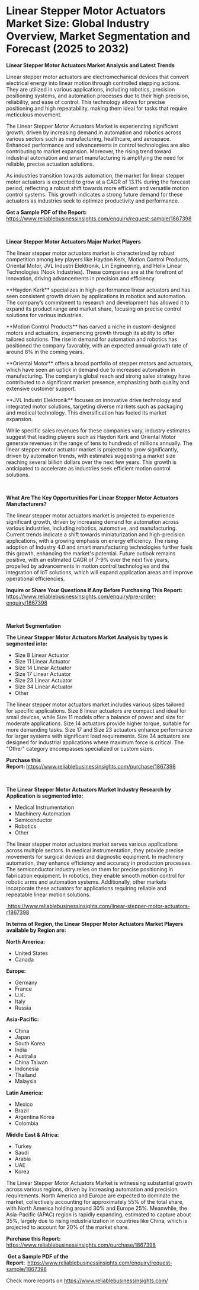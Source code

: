 <p><h1>Linear Stepper Motor Actuators Market Size: Global Industry Overview, Market Segmentation and Forecast (2025 to 2032)</h1></p><p><strong>Linear Stepper Motor Actuators Market Analysis and Latest Trends</strong></p>
<p><p>Linear stepper motor actuators are electromechanical devices that convert electrical energy into linear motion through controlled stepping actions. They are utilized in various applications, including robotics, precision positioning systems, and automation processes due to their high precision, reliability, and ease of control. This technology allows for precise positioning and high repeatability, making them ideal for tasks that require meticulous movement.</p><p>The Linear Stepper Motor Actuators Market is experiencing significant growth, driven by increasing demand in automation and robotics across various sectors such as manufacturing, healthcare, and aerospace. Enhanced performance and advancements in control technologies are also contributing to market expansion. Moreover, the rising trend toward industrial automation and smart manufacturing is amplifying the need for reliable, precise actuation solutions.</p><p>As industries transition towards automation, the market for linear stepper motor actuators is expected to grow at a CAGR of 13.1% during the forecast period, reflecting a robust shift towards more efficient and versatile motion control systems. This growth indicates a strong future demand for these actuators as industries seek to optimize productivity and performance.</p></p>
<p><strong>Get a Sample PDF of the Report:&nbsp;</strong> <a href="https://www.reliablebusinessinsights.com/enquiry/request-sample/1867398?utm_campaign=2478&utm_medium=2&utm_source=Github&utm_content=ia&utm_term=19022025&utm_id=linear-stepper-motor-actuators">https://www.reliablebusinessinsights.com/enquiry/request-sample/1867398</a></p>
<p>&nbsp;</p>
<p><strong>Linear Stepper Motor Actuators Major Market Players</strong></p>
<p><p>The linear stepper motor actuators market is characterized by robust competition among key players like Haydon Kerk, Motion Control Products, Oriental Motor, JVL Industri Elektronik, Lin Engineering, and Helix Linear Technologies (Nook Industries). These companies are at the forefront of innovation, driving advancements in precision and efficiency.</p><p>**Haydon Kerk** specializes in high-performance linear actuators and has seen consistent growth driven by applications in robotics and automation. The company’s commitment to research and development has allowed it to expand its product range and market share, focusing on precise control solutions for various industries.</p><p>**Motion Control Products** has carved a niche in custom-designed motors and actuators, experiencing growth through its ability to offer tailored solutions. The rise in demand for automation and robotics has positioned the company favorably, with an expected annual growth rate of around 8% in the coming years.</p><p>**Oriental Motor** offers a broad portfolio of stepper motors and actuators, which have seen an uptick in demand due to increased automation in manufacturing. The company’s global reach and strong sales strategy have contributed to a significant market presence, emphasizing both quality and extensive customer support.</p><p>**JVL Industri Elektronik** focuses on innovative drive technology and integrated motor solutions, targeting diverse markets such as packaging and medical technology. This diversification has fueled its market expansion.</p><p>While specific sales revenues for these companies vary, industry estimates suggest that leading players such as Haydon Kerk and Oriental Motor generate revenues in the range of tens to hundreds of millions annually. The linear stepper motor actuator market is projected to grow significantly, driven by automation trends, with estimates suggesting a market size reaching several billion dollars over the next few years. This growth is anticipated to accelerate as industries seek efficient motion control solutions.</p></p>
<p>&nbsp;</p>
<p><strong>What Are The Key Opportunities For Linear Stepper Motor Actuators Manufacturers?</strong></p>
<p><p>The linear stepper motor actuators market is projected to experience significant growth, driven by increasing demand for automation across various industries, including robotics, automotive, and manufacturing. Current trends indicate a shift towards miniaturization and high-precision applications, with a growing emphasis on energy efficiency. The rising adoption of Industry 4.0 and smart manufacturing technologies further fuels this growth, enhancing the market's potential. Future outlook remains positive, with an estimated CAGR of 7-9% over the next five years, propelled by advancements in motion control technologies and the integration of IoT solutions, which will expand application areas and improve operational efficiencies.</p></p>
<p><strong>Inquire or Share Your Questions If Any Before Purchasing This Report:</strong> <a href="https://www.reliablebusinessinsights.com/enquiry/pre-order-enquiry/1867398?utm_campaign=2478&utm_medium=2&utm_source=Github&utm_content=ia&utm_term=19022025&utm_id=linear-stepper-motor-actuators">https://www.reliablebusinessinsights.com/enquiry/pre-order-enquiry/1867398</a></p>
<p>&nbsp;</p>
<p><strong>Market Segmentation</strong></p>
<p><strong>The Linear Stepper Motor Actuators Market Analysis by types is segmented into:</strong></p>
<p><ul><li>Size 8 Linear Actuator</li><li>Size 11 Linear Actuator</li><li>Size 14 Linear Actuator</li><li>Size 17 Linear Actuator</li><li>Size 23 Linear Actuator</li><li>Size 34 Linear Actuator</li><li>Other</li></ul></p>
<p><p>The linear stepper motor actuators market includes various sizes tailored for specific applications. Size 8 linear actuators are compact and ideal for small devices, while Size 11 models offer a balance of power and size for moderate applications. Size 14 actuators provide higher torque, suitable for more demanding tasks. Size 17 and Size 23 actuators enhance performance for larger systems with significant load requirements. Size 34 actuators are designed for industrial applications where maximum force is critical. The "Other" category encompasses specialized or custom sizes.</p></p>
<p><strong>Purchase this Report:&nbsp;</strong><a href="https://www.reliablebusinessinsights.com/purchase/1867398?utm_campaign=2478&utm_medium=2&utm_source=Github&utm_content=ia&utm_term=19022025&utm_id=linear-stepper-motor-actuators">https://www.reliablebusinessinsights.com/purchase/1867398</a></p>
<p>&nbsp;</p>
<p><strong>The Linear Stepper Motor Actuators Market Industry Research by Application is segmented into:</strong></p>
<p><ul><li>Medical Instrumentation</li><li>Machinery Automation</li><li>Semiconductor</li><li>Robotics</li><li>Other</li></ul></p>
<p><p>The linear stepper motor actuators market serves various applications across multiple sectors. In medical instrumentation, they provide precise movements for surgical devices and diagnostic equipment. In machinery automation, they enhance efficiency and accuracy in production processes. The semiconductor industry relies on them for precise positioning in fabrication equipment. In robotics, they enable smooth motion control for robotic arms and automation systems. Additionally, other markets incorporate these actuators for applications requiring reliable and repeatable linear motion solutions.</p></p>
<p><a href="https://www.reliablebusinessinsights.com/linear-stepper-motor-actuators-r1867398?utm_campaign=2478&utm_medium=2&utm_source=Github&utm_content=ia&utm_term=19022025&utm_id=linear-stepper-motor-actuators">&nbsp;https://www.reliablebusinessinsights.com/linear-stepper-motor-actuators-r1867398</a></p>
<p><strong>In terms of Region, the Linear Stepper Motor Actuators Market Players available by Region are:</strong></p>
<p>
    <p> <strong> North America: </strong>
        <ul>
            <li>United States</li>
            <li>Canada</li>
        </ul>
        </p> 
    <p> <strong> Europe: </strong>
        <ul>
            <li>Germany</li>
            <li>France</li>
            <li>U.K.</li>
            <li>Italy</li>
            <li>Russia</li>
        </ul>
        </p> 
    <p> <strong> Asia-Pacific: </strong>
        <ul>
            <li>China</li>
            <li>Japan</li>
            <li>South Korea</li>
            <li>India</li>
            <li>Australia</li>
            <li>China Taiwan</li>
            <li>Indonesia</li>
            <li>Thailand</li>
            <li>Malaysia</li>
        </ul>
        </p> 
    <p> <strong> Latin America: </strong>
        <ul>
            <li>Mexico</li>
            <li>Brazil</li>
            <li>Argentina Korea</li>
            <li>Colombia</li>
        </ul>
        </p> 
    <p> <strong> Middle East & Africa: </strong>
        <ul>
            <li>Turkey</li>
            <li>Saudi</li>
            <li>Arabia</li>
            <li>UAE</li>
            <li>Korea</li>
        </ul>
    </p>
    </p>
<p><p>The Linear Stepper Motor Actuators Market is witnessing substantial growth across various regions, driven by increasing automation and precision requirements. North America and Europe are expected to dominate the market, collectively accounting for approximately 55% of the total share, with North America holding around 30% and Europe 25%. Meanwhile, the Asia-Pacific (APAC) region is rapidly expanding, estimated to capture about 35%, largely due to rising industrialization in countries like China, which is projected to account for 20% of the market share.</p></p>
<p><strong>Purchase this Report: </strong><a href="https://www.reliablebusinessinsights.com/purchase/1867398?utm_campaign=2478&utm_medium=2&utm_source=Github&utm_content=ia&utm_term=19022025&utm_id=linear-stepper-motor-actuators">https://www.reliablebusinessinsights.com/purchase/1867398</a></p>
<p>&nbsp;<strong>Get a Sample PDF of the Report:&nbsp;&nbsp;</strong><a href="https://www.reliablebusinessinsights.com/enquiry/request-sample/1867398?utm_campaign=2478&utm_medium=2&utm_source=Github&utm_content=ia&utm_term=19022025&utm_id=linear-stepper-motor-actuators">https://www.reliablebusinessinsights.com/enquiry/request-sample/1867398</a></p>
<p><strong></strong></p>
<p>Check more reports on <a href="https://www.reliablebusinessinsights.com/?utm_campaign=2478&utm_medium=2&utm_source=Github&utm_content=ia&utm_term=19022025&utm_id=linear-stepper-motor-actuators">https://www.reliablebusinessinsights.com/</a></p>